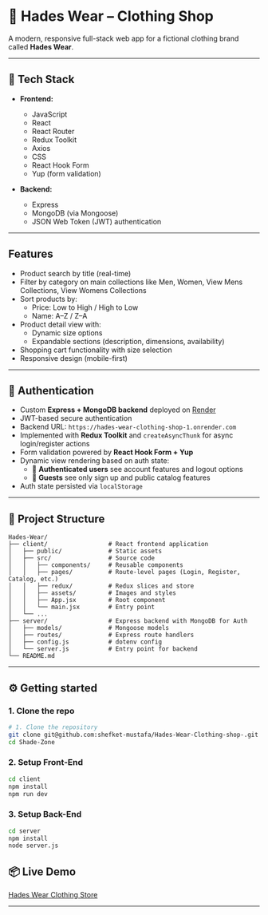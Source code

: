 # 🧥 Hades Wear – Clothing Shop

A modern, responsive full-stack web app for a fictional clothing brand called **Hades Wear**.

---

## 🚀 Tech Stack

- **Frontend:**
  - JavaScript
  - React
  - React Router
  - Redux Toolkit
  - Axios
  - CSS
  - React Hook Form
  - Yup (form validation)

- **Backend:**
  - Express
  - MongoDB (via Mongoose)
  - JSON Web Token (JWT) authentication

---

## Features

- Product search by title (real-time)  
- Filter by category on main collections like Men, Women, View Mens Collections, View Womens Collections
- Sort products by:
  - Price: Low to High / High to Low
  - Name: A–Z / Z–A
- Product detail view with:
  - Dynamic size options
  - Expandable sections (description, dimensions, availability)
- Shopping cart functionality with size selection
- Responsive design (mobile-first)

---
## 🔐 Authentication

- Custom **Express + MongoDB backend** deployed on [Render](https://hades-wear-clothing-shop-1.onrender.com)
- JWT-based secure authentication
- Backend URL: `https://hades-wear-clothing-shop-1.onrender.com`
- Implemented with **Redux Toolkit** and `createAsyncThunk` for async login/register actions
- Form validation powered by **React Hook Form + Yup**
- Dynamic view rendering based on auth state:
  - 🧑 **Authenticated users** see account features and logout options
  - 👤 **Guests** see only sign up and public catalog features
- Auth state persisted via `localStorage`
---

## 📁 Project Structure

```
Hades-Wear/
├── client/                 # React frontend application
│   ├── public/             # Static assets 
│   ├── src/                # Source code
│   │   ├── components/     # Reusable components
│   │   ├── pages/          # Route-level pages (Login, Register, Catalog, etc.)
│   │   ├── redux/          # Redux slices and store
│   │   ├── assets/         # Images and styles
│   │   ├── App.jsx         # Root component
│   │   └── main.jsx        # Entry point
│   └── ...
├── server/                 # Express backend with MongoDB for Auth
│   ├── models/             # Mongoose models
│   ├── routes/             # Express route handlers
│   ├── config.js           # dotenv config
│   └── server.js           # Entry point for backend
└── README.md
```

---

## ⚙️ Getting started

### 1. Clone the repo

```bash
# 1. Clone the repository
git clone git@github.com:shefket-mustafa/Hades-Wear-Clothing-shop-.git
cd Shade-Zone
```

### 2. Setup Front-End

```bash
cd client
npm install
npm run dev
```

### 3. Setup Back-End

```bash
cd server
npm install
node server.js        
```


## 📦 Live Demo

[Hades Wear Clothing Store](https://hades-wear-clothing-shop.vercel.app) 



---


